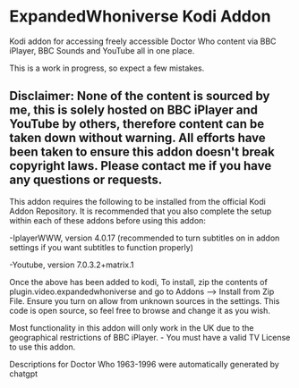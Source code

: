 # ExpandedWhoniverse Kodi Addon
Kodi addon for accessing freely accessible Doctor Who content via BBC iPlayer, BBC Sounds and YouTube all in one place.

This is a work in progress, so expect a few mistakes.

Disclaimer: None of the content is sourced by me, this is solely hosted on BBC iPlayer and YouTube by others, therefore content can be taken down without warning. All efforts have been taken to ensure this addon doesn't break copyright laws. Please contact me if you have any questions or requests.
-

This addon requires the following to be installed from the official Kodi Addon Repository. It is recommended that you also complete the setup within each of these addons before using this addon:

-IplayerWWW, version 4.0.17 (recommended to turn subtitles on in addon settings if you want subtitles to function properly)

-Youtube, version 7.0.3.2+matrix.1


Once the above has been added to kodi, To install, zip the contents of plugin.video.expandedwhoniverse and go to Addons --> Install from Zip File. Ensure you turn on allow from unknown sources in the settings. This code is open source, so feel free to browse and change it as you wish.

Most functionality in this addon will only work in the UK due to the geographical restrictions of BBC iPlayer. - You must have a valid TV License to use this addon.

Descriptions for Doctor Who 1963-1996 were automatically generated by chatgpt
